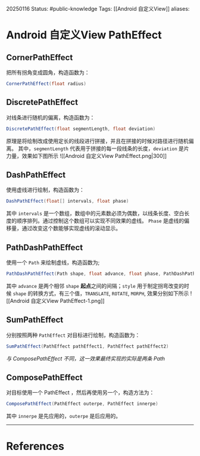 20250116
Status: #public-knowledge
Tags: [[Android 自定义View]] 
aliases: 
# Android 自定义View PathEffect
## CornerPathEffect
把所有拐角变成圆角，构造函数为：
```Java
CornerPathEffect(float radius)
```
## DiscretePathEffect
对线条进行随机的偏离，构造函数为：
```Java
DiscretePathEffect(float segmentLength, float deviation)
```
原理是将绘制改成使用定长的线段进行拼接，并且在拼接的时候对路径进行随机偏离。
其中，`segmentLength` 代表用于拼接的每一段线条的长度，`deviation` 是片力量，效果如下图所示
![[Android 自定义View PathEffect.png|300]]
## DashPathEffect
使用虚线进行绘制，构造函数为：
```Java
DashPathEffect(float[] intervals, float phase)
```
其中 `intervals` 是一个数组，数组中的元素数必须为偶数，以线条长度、空白长度的顺序排列。通过控制这个数组可以实现不同效果的虚线。
`Phase` 是虚线的偏移量，通过改变这个数能够实现虚线的滚动显示。
## PathDashPathEffect
使用一个 `Path` 来绘制虚线，构造函数为;
```Java
PathDashPathEffect(Path shape, float advance, float phase, PathDashPathEffect.Style style)
```
其中 `advance` 是两个相邻 `shape` **起点**之间的间隔；`style` 用于制定拐弯改变的时候 `shape` 的转换方式，有三个值，`TRANSLATE`, `ROTATE`, `MORPH`, 效果分别如下所示
![[Android 自定义View PathEffect-1.png]]
## SumPathEffect
分别按照两种 `PathEffect` 对目标进行绘制，构造函数为：
```Java
SumPathEffect(PathEffect pathEffect1, PathEffect pathEffect2)
```
*与 ComposePathEffect 不同，这一效果最终实现的实际是两条 Path*
## ComposePathEffect
对目标使用一个 PathEffect ，然后再使用另一个，构造方法为：
```Java
ComposePathEffect(PathEffect outerpe, PathEffect innerpe)
```
其中 `innerpe` 是先应用的，`outerpe` 是后应用的。









---
# References
